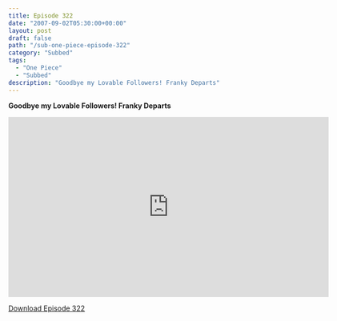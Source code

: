 ```yaml
---
title: Episode 322
date: "2007-09-02T05:30:00+00:00"
layout: post
draft: false
path: "/sub-one-piece-episode-322"
category: "Subbed"
tags:
  - "One Piece"
  - "Subbed"
description: "Goodbye my Lovable Followers! Franky Departs"
---
```


**Goodbye my Lovable Followers! Franky Departs**

<iframe width="640" height="360" src="https://www.rapidvideo.com/e/FXREJ5HHAT" frameborder="0" marginwidth=0 marginheight=0 scrolling=no allowfullscreen></iframe>

<a href="http://ouo.io/qs/eCodkFEQ?s=https://rapidvid.to/d/https://www.rapidvideo.com/e/FXREJ5HHAT">Download Episode 322</a>
